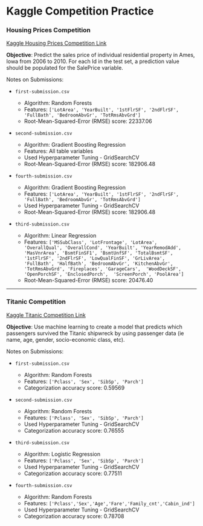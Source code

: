 # Kaggle Competition Practice

### Housing Prices Competition 
[Kaggle Housing Prices Competition Link](https://www.kaggle.com/c/home-data-for-ml-course/overview/description)

**Objective**: Predict the sales price of individual residential property in Ames, Iowa from 2006 to 2010. For each Id in the test set, a prediction value should be populated for the SalePrice variable.

Notes on Submissions: 
- `first-submission.csv` 
	- Algorithm: Random Forests
	- Features: `['LotArea', 'YearBuilt', '1stFlrSF', '2ndFlrSF', 'FullBath', 'BedroomAbvGr', 'TotRmsAbvGrd']`
	- Root-Mean-Squared-Error (RMSE) score: 22337.06

- `second-submission.csv`
	- Algorithm: Gradient Boosting Regression
	- Features: All table variables
	- Used Hyperparameter Tuning - GridSearchCV
	- Root-Mean-Squared-Error (RMSE) score: 182906.48

- `fourth-submission.csv`
	- Algorithm: Gradient Boosting Regression
	- Features: `['LotArea', 'YearBuilt', '1stFlrSF', '2ndFlrSF', 'FullBath', 'BedroomAbvGr', 'TotRmsAbvGrd']`
	- Used Hyperparameter Tuning - GridSearchCV
	- Root-Mean-Squared-Error (RMSE) score: 182906.48

- `third-submission.csv`
	- Algorithm: Linear Regression
	- Features: `['MSSubClass', 'LotFrontage', 'LotArea', 'OverallQual', 'OverallCond',
       'YearBuilt', 'YearRemodAdd', 'MasVnrArea', 'BsmtFinSF1',
       'BsmtUnfSF', 'TotalBsmtSF', '1stFlrSF', '2ndFlrSF', 'LowQualFinSF',
       'GrLivArea',  'FullBath', 'HalfBath',
       'BedroomAbvGr', 'KitchenAbvGr', 'TotRmsAbvGrd', 'Fireplaces',
        'GarageCars',  'WoodDeckSF', 'OpenPorchSF',
       'EnclosedPorch',  'ScreenPorch', 'PoolArea']`
	- Root-Mean-Squared-Error (RMSE) score: 20476.40



---


### Titanic Competition 
[Kaggle Titanic Competition Link](https://www.kaggle.com/c/titanic)

**Objective**: Use machine learning to create a model that predicts which passengers survived the Titanic shipwreck by using passenger data (ie name, age, gender, socio-economic class, etc).

Notes on Submissions: 
- `first-submission.csv` 
	- Algorithm: Random Forests
	- Features: `['Pclass', 'Sex', 'SibSp', 'Parch']`
	- Categorization accuracy score: 0.59569

- `second-submission.csv`
	- Algorithm: Random Forests
	- Features: `['Pclass', 'Sex', 'SibSp', 'Parch']`
	- Used Hyperparameter Tuning - GridSearchCV
	- Categorization accuracy score: 0.76555

- `third-submission.csv`
	- Algorithm: Logistic Regression
	- Features: `['Pclass', 'Sex', 'SibSp', 'Parch']`
	- Used Hyperparameter Tuning - GridSearchCV
	- Categorization accuracy score: 0.77511

- `fourth-submission.csv`
	- Algorithm: Random Forests
	- Features: `['Pclass','Sex','Age','Fare','Family_cnt','Cabin_ind']`
	- Used Hyperparameter Tuning - GridSearchCV
	- Categorization accuracy score: 0.78708


	